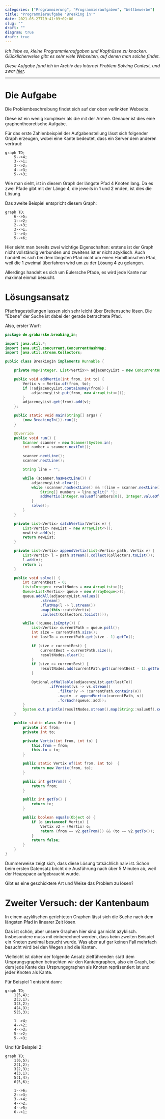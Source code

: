 ```yaml
---
categories: ["Programmierung", "Programmieraufgaben", "Wettbewerbe"]
title: "Programmieraufgabe 'Breaking in'"
date: 2021-05-27T19:41:09+02:00
slug: ""
draft: ""
diagram: true
draft: true
---
```


*Ich liebe es, kleine Programmieraufgaben und Kopfnüsse zu knacken. Glücklicherweise gibt es sehr viele Webseiten, auf denen man solche findet.*

*Diese Aufgabe fand ich im Archiv des Internet Problem Solving Contest, und zwar [hier](https://ipsc.ksp.sk/2008/real/problems/b.html).*

---

# Die Aufgabe

Die Problembeschreibung findet sich auf der oben verlinkten Webseite.

Diese ist ein wenig komplexer als die mit der Armee. Genauer ist dies eine graphentheoretische Aufgabe.

Für das erste Zahlenbeispiel der Aufgabenstellung lässt sich folgender Graph erzeugen, wobei eine Kante bedeutet, dass ein Server dem anderen vertraut:

```mermaid
graph TD;
	5-->4;
	3-->1;
	3-->2;
	4-->3;
	5-->3;
```

Wie man sieht, ist in diesem Graph der längste Pfad 4 Knoten lang. Da es zwei Pfade gibt mit der Länge 4, die jeweils in 1 und 2 enden, ist dies die Lösung.

Das zweite Beispiel entspricht diesem Graph:

```mermaid
graph TD;
	6-->5;
	1-->2;
	2-->3;
	3-->1;
	1-->4;
	5-->6;
```

Hier sieht man bereits zwei wichtige Eigenschaften: erstens ist der Graph nicht vollständig verbunden und zweitens ist er nicht azyklisch. Auch handelt es sich bei
dem längsten Pfad nicht um einen Hamiltonschen Pfad, weil die 1 zweimal überfahren wird um zu der Lösung 4 zu gelangen.

Allerdings handelt es sich um Eulersche Pfade, es wird jede Kante nur maximal einmal besucht.

# Lösungsansatz

Pfadfragestellungen lassen sich sehr leicht über Breitensuche lösen. Die "Ebene" der Suche ist dabei der gerade betrachtete Pfad.

Also, erster Wurf:

```java
package de.grabarske.breaking_in;

import java.util.*;
import java.util.concurrent.ConcurrentHashMap;
import java.util.stream.Collectors;

public class BreakingIn implements Runnable {

    private Map<Integer, List<Vertix>> adjacencyList = new ConcurrentHashMap<>();

    public void addVertix(int from, int to) {
        Vertix v = Vertix.of(from, to);
        if (!adjacencyList.containsKey(from)) {
            adjacencyList.put(from, new ArrayList<>());
        }
        adjacencyList.get(from).add(v);
    };

    public static void main(String[] args) {
        (new BreakingIn()).run();
    }

    @Override
    public void run() {
        Scanner scanner = new Scanner(System.in);
        int number = scanner.nextInt();

        scanner.nextLine();
        scanner.nextLine();

        String line = "";

        while (scanner.hasNextLine()) {
            adjacencyList.clear();
            while (scanner.hasNextLine() && !(line = scanner.nextLine()).isEmpty()) {
                String[] numbers = line.split(" ");
                addVertix(Integer.valueOf(numbers[0]), Integer.valueOf(numbers[1]));
            }
            solve();
        }
    }

    private List<Vertix> catchVertix(Vertix v) {
        List<Vertix> newList = new ArrayList<>();
        newList.add(v);
        return newList;
    }

    private List<Vertix> appendVertix(List<Vertix> path, Vertix v) {
        List<Vertix> l = path.stream().collect(Collectors.toList());
        l.add(v);
        return l;
    }

    public void solve() {
        int currentBest = 0;
        List<Integer> resultNodes = new ArrayList<>();
        Queue<List<Vertix>> queue = new ArrayDeque<>();
        queue.addAll(adjacencyList.values()
                .stream()
                .flatMap(l -> l.stream())
                .map(this::catchVertix)
                .collect(Collectors.toList()));

        while (!queue.isEmpty()) {
            List<Vertix> currentPath = queue.poll();
            int size = currentPath.size();
            int lastTo = currentPath.get(size - 1).getTo();

            if (size > currentBest) {
                currentBest = currentPath.size();
                resultNodes.clear();
            }
            if (size >= currentBest) {
                resultNodes.add(currentPath.get(currentBest - 1).getTo());
            }

            Optional.ofNullable(adjacencyList.get(lastTo))
                    .ifPresent(vs -> vs.stream()
                        .filter(v -> !currentPath.contains(v))
                        .map(v -> appendVertix(currentPath, v))
                        .forEach(queue::add));
        }
        System.out.println(resultNodes.stream().map(String::valueOf).collect(Collectors.joining(" ")));
    }

    public static class Vertix {
        private int from;
        private int to;

        private Vertix(int from, int to) {
            this.from = from;
            this.to = to;
        }

        public static Vertix of(int from, int to)  {
            return new Vertix(from, to);
        }

        public int getFrom() {
            return from;
        }

        public int getTo() {
            return to;
        }

        public boolean equals(Object o) {
            if (o instanceof Vertix) {
                Vertix v2 = (Vertix) o;
                return (from == v2.getFrom()) && (to == v2.getTo());
            }
            return false;
        }
    }
}
```

Dummerweise zeigt sich, dass diese Lösung tatsächlich naiv ist. Schon beim ersten Datensatz bricht die Ausführung nach über 5 Minuten ab, weil der Heapspace aufgebraucht wurde.

Gibt es eine geschicktere Art und Weise das Problem zu lösen? 

# Zweiter Versuch: der Kantenbaum

In einem azyklischen gerichteten Graphen lässt sich die Suche nach dem längsten Pfad in linearer Zeit lösen.

Das ist schön, aber unsere Graphen hier sind gar nicht azyklisch. Insbesondere muss mit einberechnet werden, dass beim zweiten Beispiel ein Knoten zweimal besucht wurde. Was
aber auf gar keinen Fall mehrfach besucht wird bei den Wegen sind die Kanten.

Vielleicht ist daher der folgende Ansatz zielführender: statt dem Ursprungsgraphen betrachten wir den Kantengraphen, also ein Graph, bei
dem jede Kante des Ursprungsgraphen als Knoten repräsentiert ist und jeder Knoten als Kante.

Für Beispiel 1 entsteht dann:

```mermaid
graph TD;
	1(5,4);
	2(3,1);
	3(3,2);
	4(4,3);
	5(5,3);
	
	1-->4;
	4-->2;
	4-->3;
	5-->2;
	5-->3;
```

Und für Beispiel 2:

```mermaid
graph TD;
	1(6,5);
	2(1,2);
	3(2,3);
	4(3,1);
	5(1,4);
	6(5,6);

	1-->6;
	2-->3;
	3-->4;
	4-->2;
	4-->5;
	6-->1;
```
